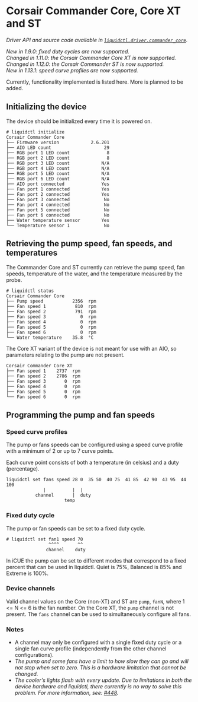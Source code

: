 # Corsair Commander Core, Core XT and ST
_Driver API and source code available in [`liquidctl.driver.commander_core`](../liquidctl/driver/commander_core.py)._

_New in 1.9.0: fixed duty cycles are now supported._<br>
_Changed in 1.11.0: the Corsair Commander Core XT is now supported._<br>
_Changed in 1.12.0: the Corsair Commander ST is now supported._<br>
_New in 1.13.1: speed curve profiles are now supported._<br>

Currently, functionality implemented is listed here. More is planned to be added.

## Initializing the device

The device should be initialized every time it is powered on.

```
# liquidctl initialize
Corsair Commander Core
├── Firmware version            2.6.201
├── AIO LED count                    29
├── RGB port 1 LED count              8
├── RGB port 2 LED count              8
├── RGB port 3 LED count            N/A
├── RGB port 4 LED count            N/A
├── RGB port 5 LED count            N/A
├── RGB port 6 LED count            N/A
├── AIO port connected              Yes
├── Fan port 1 connected            Yes
├── Fan port 2 connected            Yes
├── Fan port 3 connected             No
├── Fan port 4 connected             No
├── Fan port 5 connected             No
├── Fan port 6 connected             No
├── Water temperature sensor        Yes
└── Temperature sensor 1             No
```

## Retrieving the pump speed, fan speeds, and temperatures

The Commander Core and ST currently can retrieve the pump speed, fan speeds, temperature of the water, and
the temperature measured by the probe.

```
# liquidctl status
Corsair Commander Core
├── Pump speed           2356  rpm
├── Fan speed 1           810  rpm
├── Fan speed 2           791  rpm
├── Fan speed 3             0  rpm
├── Fan speed 4             0  rpm
├── Fan speed 5             0  rpm
├── Fan speed 6             0  rpm
└── Water temperature    35.8  °C
```

The Core XT variant of the device is not meant for use with an AIO, so parameters relating to the pump are
not present.

```
Corsair Commander Core XT
├── Fan speed 1    2737  rpm
├── Fan speed 2    2786  rpm
├── Fan speed 3       0  rpm
├── Fan speed 4       0  rpm
├── Fan speed 5       0  rpm
└── Fan speed 6       0  rpm
```


## Programming the pump and fan speeds

### Speed curve profiles

The pump or fans speeds can be configured using a speed curve profile with a minimum of 2 or up to 7 curve points.

Each curve point consists of both a temperature (in celsius) and a duty (percentage).


```
liquidctl set fans speed 28 0  35 50  40 75  41 85  42 90  43 95  44 100
              |          |  |
           channel       |  duty
                      temp
```


### Fixed duty cycle

The pump or fan speeds can be set to a fixed duty cycle.

```
# liquidctl set fan1 speed 70
                ^^^^       ^^
               channel    duty
```


In iCUE the pump can be set to different modes that correspond to a fixed percent that can be used in liquidctl.
Quiet is 75%, Balanced is 85% and Extreme is 100%.

### Device channels

Valid channel values on the Core (non-XT) and ST are `pump`, `fanN`, where 1 <= N <= 6 is the fan number.
On the Core XT, the `pump` channel is not present. The `fans` channel can be used to simultaneously
configure all fans.

### Notes
- A channel may only be configured with a single fixed duty cycle or a single fan curve profile (independently
from the other channel configurations).
- _The pump and some fans have a limit to how slow they can go and will not stop when set to zero.
This is a hardware limitation that cannot be changed._
- _The cooler's lights flash with every update. Due to limitations in both the device hardware and liquidctl,
there currently is no way to solve this problem. For more information, see: [#448]._

[#448]: https://github.com/liquidctl/liquidctl/issues/448
